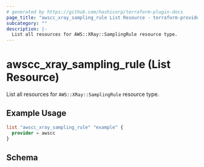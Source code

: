```yaml
---
# generated by https://github.com/hashicorp/terraform-plugin-docs
page_title: "awscc_xray_sampling_rule List Resource - terraform-provider-awscc"
subcategory: ""
description: |-
  List all resources for AWS::XRay::SamplingRule resource type.
---
```


# awscc_xray_sampling_rule (List Resource)

List all resources for `AWS::XRay::SamplingRule` resource type.

## Example Usage

```terraform
list "awscc_xray_sampling_rule" "example" {
  provider = awscc
}
```

<!-- schema generated by tfplugindocs -->
## Schema
